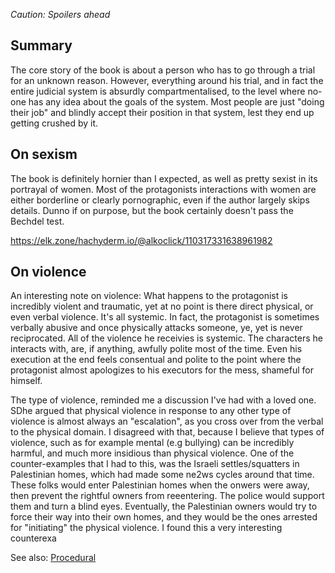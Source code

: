
*Caution: Spoilers ahead*

## Summary
The core story of the book is about a person who has to go through a trial for an unknown reason. However, everything around his trial, and in fact the entire judicial system is absurdly compartmentalised, to the level where no-one has any idea about the goals of the system. Most people are just "doing their job" and blindly accept their position in that system, lest they end up getting crushed by it.

## On sexism
The book is definitely hornier than I expected, as well as pretty sexist in its portrayal of women. Most of the protagonists interactions with women are either borderline or clearly pornographic, even if the author largely skips details. Dunno if on purpose, but the book certainly doesn't pass the Bechdel test.

https://elk.zone/hachyderm.io/@alkoclick/110317331638961982

## On violence
An interesting note on violence: What happens to the protagonist is incredibly violent and traumatic, yet at no point is there direct physical, or even verbal violence. It's all systemic. In fact, the protagonist is sometimes verbally abusive and once physically attacks someone, ye, yet is never reciprocated. All of the violence he receivies is systemic. The characters he interacts with, are, if anything, awfully polite most of the time. Even his execution at the end feels consentual and polite to the point where the protagonist almost apologizes to his executors for the mess, shameful for himself. 

The type of violence, reminded me a discussion I've had with a loved one. SDhe argued that physical violence in response to any other type of violence is almost always an "escalation", as you cross over from the verbal to the physical domain. I disagreed with that, because I believe that types of violence, such as for example mental (e.g bullying) can be incredibly harmful, and much more insidious than physical violence. One of the counter-examples that I had to this, was the Israeli settles/squatters in Palestinian homes, which had made some ne2ws cycles around that time. These folks would enter Palestinian homes when the onwers were away, then prevent the rightful owners from reeentering. The police would support them and turn a blind eyes. Eventually, the Palestinian owners would try to force their way into their own homes, and they would be the ones arrested for "initiating" the physical violence. I found this a very interesting counterexa

See also: [Procedural](../../Procedural.md)